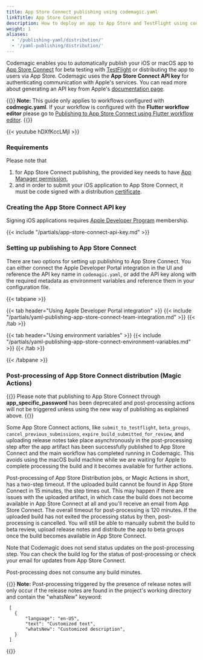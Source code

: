 ```yaml
---
title: App Store Connect publishing using codemagic.yaml
linkTitle: App Store Connect
description: How to deploy an app to App Store and TestFlight using codemagic.yaml
weight: 1
aliases: 
  - '/publishing-yaml/distribution/' 
  - '/yaml-publishing/distribution/'
---
```



Codemagic enables you to automatically publish your iOS or macOS app to [App Store Connect](https://appstoreconnect.apple.com/) for beta testing with [TestFlight](https://developer.apple.com/testflight/) or distributing the app to users via App Store. Codemagic uses the **App Store Connect API key** for authenticating communication with Apple's services. You can read more about generating an API key from Apple's [documentation page](https://developer.apple.com/documentation/appstoreconnectapi/creating_api_keys_for_app_store_connect_api).

{{<notebox>}}
**Note:** This guide only applies to workflows configured with **codmegic.yaml**. If your workflow is configured with the **Flutter workflow editor** please go to [Publishing to App Store Connect using Flutter workflow editor](../publishing/publishing-to-app-store).
{{</notebox>}}

{{< youtube hDXfKccLMjI >}}

### Requirements

Please note that

1. for App Store Connect publishing, the provided key needs to have [App Manager permission](https://help.apple.com/app-store-connect/#/deve5f9a89d7),
2. and in order to submit your iOS application to App Store Connect, it must be code signed with a distribution [certificate](https://developer.apple.com/support/certificates/).

### Creating the App Store Connect API key
Signing iOS applications requires [Apple Developer Program](https://developer.apple.com/programs/enroll/) membership.

{{< include "/partials/app-store-connect-api-key.md" >}}

### Setting up publishing to App Store Connect

There are two options for setting up publishing to App Store Connect. You can either connect the Apple Developer Portal integration in the UI and reference the API key name in `codemagic.yaml`, or add the API key along with the required metadata as environment variables and reference them in your configuration file.

{{< tabpane >}}

{{< tab header="Using Apple Developer Portal integration" >}}
{{< include "/partials/yaml-publishing-app-store-connect-team-integration.md" >}}
{{< /tab >}}

{{< tab header="Using environment variables" >}}
{{< include "/partials/yaml-publishing-app-store-connect-environment-variables.md" >}}
{{< /tab >}}

{{< /tabpane >}}

### Post-processing of App Store Connect distribution (Magic Actions)

{{<notebox>}}
Please note that publishing to App Store Connect through **app_specific_password** has been deprecated and post-processing actions will not be triggered unless using the new way of publishing as explained above.
{{</notebox>}}

Some App Store Connect actions, like `submit_to_testflight`, `beta_groups`, `cancel_previous_submissions`, `expire_build_submitted_for_review`, and uploading release notes take place asynchronously in the post-processing step after the app artifact has been successfully published to App Store Connect and the main workflow has completed running in Codemagic. This avoids using the macOS build machine while we are waiting for Apple to complete processing the build and it becomes available for further actions.

Post-processing of App Store Distribution jobs, or Magic Actions in short, has a two-step timeout. If the uploaded build cannot be found in App Store Connect in 15 minutes, the step times out. This may happen if there are issues with the uploaded artifact, in which case the build does not become available in App Store Connect at all and you'll receive an email from App Store Connect. The overall timeout for post-processing is 120 minutes. If the uploaded build has not exited the processing status by then, post-processing is cancelled. You will still be able to manually submit the build to beta review, upload release notes and distribute the app to beta groups once the build becomes available in App Store Connect.

Note that Codemagic does not send status updates on the post-processing step. You can check the build log for the status of post-processing or check your email for updates from App Store Connect.

Post-processing does not consume any build minutes.

{{<notebox>}}
**Note:** Post-processing triggered by the presence of release notes will only occur if the release notes are found in the project's working directory and contain the "whatsNew" keyword:
 ``` 
  [
    {
        "language": "en-US",
        "text": "Customized text",
        "whatsNew": "Customized description",
    }
  ]
  ```
{{</notebox>}}
